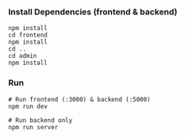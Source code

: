 ### Install Dependencies (frontend & backend)

```
npm install
cd frontend
npm install
cd ..
cd admin
npm install
```

### Run

```
# Run frontend (:3000) & backend (:5000)
npm run dev

# Run backend only
npm run server
```

